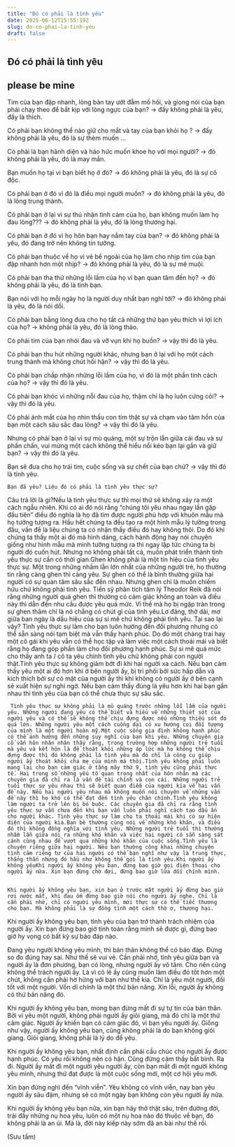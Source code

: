 ```yaml
---
title: "Đó có phải là tình yêu"
date: 2025-06-12T15:55:19Z
slug: do-co-phai-la-tinh-yeu
draft: false
---
```


## Đó có phải là tình yêu

## please be mine

Tim của bạn đập nhanh, lòng bàn tay ướt đẫm mồ hôi, và giọng nói 
của bạn phải chạy theo để bắt kịp với lòng ngực của bạn? 
-> đấy không phải là yêu, đấy là thích. 
 
Có phải bạn không thể nào giữ cho mắt và tay của bạn khỏi họ ? 
-> đấy không phải là yêu, đó là sự thèm muốn ... 
 
Có phải là bạn hãnh diện và háo hức muốn khoe họ với mọi người? 
-> đó không phải là yêu, đó là may mắn. 
 
Bạn muốn họ tại vì bạn biết họ ở đó? 
-> đó không phải là yêu, đó là sự cô độc. 
 
Có phải bạn ở đó vì đó là điều mọi người muốn? 
-> đó không phải là yêu, đó là lòng trung thành. 
 
Có phải bạn ở lại vì sự thú nhận tình cảm của họ, bạn không muốn làm họ đau lòng??? 
-> đó không phải là yêu, đó là lòng thương hại. 
 
Có phải bạn ở đó vì họ hôn bạn hay nắm tay của bạn? 
-> đó không phải là yêu, đó đang trở nên không tin tưởng. 
 
Có phải bạn thuộc về họ vì vẻ bề ngoài của họ làm cho nhịp tim của bạn 
đập nhanh hơn một nhịp? 
-> đó không phải là yêu, đó là sự mê muội. 
 
Có phải bạn tha thứ những lỗi lầm của họ vì bạn quan tâm đến họ? 
-> đó không phải là yêu, đó là tình bạn. 
 
Bạn nói với họ mỗi ngày họ là người duy nhất bạn nghĩ tới? 
-> đó không phải là yêu, đó là nói dối. 
 
Có phải bạn bằng lòng đưa cho họ tất cả những thứ bạn yêu thích vì lợi ích của họ? 
-> không phải là yêu, đó là lòng thảo. 
 
Có phải tim của bạn nhói đau và vỡ vụn khi họ buồn? 
-> vậy thì đó là yêu. 
 
Có phải bạn thu hút những người khác, nhưng bạn ở lại với họ một cách trung thành mà không chút hối hận? 
-> vậy thì đó là yêu. 
 
Có phải bạn chấp nhận những lỗi lầm của họ, vì đó là một phần tính cách của họ? 
-> vậy thì đó là yêu. 
 
Có phải bạn khóc vì những nỗi đau của họ, thậm chí là họ luôn cứng cỏi? 
-> vậy thì đó là yêu. 
 
Có phải ánh mắt của họ nhìn thấu con tim thật sự và chạm vào tâm hồn của bạn một cách sâu sắc đau lòng? 
-> vậy thì đó là yêu. 
 
Nhưng có phải bạn ở lại vì sự mù quáng, một sự trộn lẫn giữa cái đau và sự phấn chấn, vui mừng một cách không thể hiểu nổi kéo bạn lại gần và giữ bạn? 
-> vậy thì đó là yêu. 
 
Bạn sẽ đưa cho họ trái tim, cuộc sống và sự chết của bạn chứ? 
-> vậy thì đó là tình yêu.
 
 

	Bạn đã yêu? Liệu đó có phải là tình yêu thực sự?
 Câu trả lời là gi?Nếu là tình yêu thực sự thì mọi thứ sẽ không xảy ra một cách ngẫu nhiên. Khi có ai đó nói rằng “chúng tôi yêu nhau ngay lần gặp đầu tiên” điều đó nghĩa là họ đã tìm được người phù hợp với khuôn mẫu mà họ tưởng tượng ra. Hầu hết chúng ta đều tạo ra một hình mẫu lý tưởng trong đầu, vấn đề là liệu chúng ta có nhận thấy điều đó hay không thôi. Do đó khi chúng ta thấy một ai đó mà hình dáng, cách hành động hay nói chuyện giống như hình mẫu mà mình tưởng tượng ra thì ngay lập tức chúng ta bị người đó cuốn hút. Nhưng nó không phải tất cả, muốn phát triển thành tình yêu thực sự cần có thời gian.Ghen không phải là một tín hiệu của tình yêu thực sự. Một trong những nhầm lẫn lớn nhất của những người trẻ, họ thường tin rằng càng ghen thì càng yêu. Sự ghen có thể là bình thường giữa hai người có sự quan tâm sâu sắc đến nhau. Nhưng ghen chỉ là muốn chiếm hữu chứ không phải tình yêu. Tiến sỹ phân tích tâm lý Theodor Reik đã nói rằng những người quá ghen thì thường có cảm giác không an toàn và điều này thì dẫn đến nhu cầu được yêu quá mức. Vì thế mà họ bị ngập tràn trong sự ghen thâm chí là nó chẳng có chút gì của tình yêu.Lơ đãng, thở dài, mơ giữa ban ngày là dấu hiệu của sự si mê chứ không phải tình yêu. Tại sao lại vậy? Tình yêu thực sự làm cho bạn luôn hướng đến đối phương nhưng có thể sẵn sàng nói tạm biệt mà vẫn thấy hạnh phúc. Do đó một chàng trai hay một cô gái khi yêu vẫn có thể học tập và làm việc một cách thoải mái và biết rằng họ đang góp phần làm cho đối phương hạnh phúc. Sự si mê quá mức cho thấy anh ta / cô ta yêu chính tình yêu chứ không phải con người thật.Tình yêu thực sự không giảm bớt đi khi hai người xa cách. Nếu bạn cảm thấy yêu một ai đó hơn khi ở bên người ấy, bị tri phối bởi sức hấp dẫn và kích thích bởi sự có mặt của người ấy thì khi không có người ấy ở bên cạnh sẽ xuất hiện sự nghi ngờ. Nếu bạn cảm thấy đúng là yêu hơn khi hai bạn gần nhau thì tình yêu của bạn có thể chưa thực sự sâu sắc.

	 Tình yêu thực sự không phải là mù quáng trước những lỗi lầm của người yêu. Những người đang yêu có thể biết và hiểu về những thiết sót của người yêu và có thể sẽ không thể chịu đựng được nếu những thiếu sót đó quá lớn. Những người yêu một cách cuồng dại có xu hướng coi đối tượng của mình là một người hoàn mỹ.Một cuộc sống gia đình không hạnh phúc có thể ảnh hưởng đến những suy nghĩ của bạn khi yêu. Những chuyên gia cố vấn hôn nhân nhận thấy rằng, trong trường hợp những người trẻ tuổi mà yêu và kết hôn là để thoát khỏi những áp lức mà họ không thể chịu đựng được thì đó không phải là tình yêu mà đó chỉ là công cụ giúp người ấy thoát khỏi cha mẹ của mình mà thôi.Tình yêu không phải luôn mang lại cho bạn cảm giác ở tầng mây thứ 9, tình yêu cũng phải thực tế. Hai trong số những yếu tố quan trọng nhất của hôn nhân mà các chuyên gia đã chỉ ra là vấn đề tài chính và con cái. Những người trẻ tuổi thực sự yêu nhau thì sẽ biết quan điểm của người kia về hai vấn đề này. Nếu hai người yêu nhau mà không muốn nói chuyện về những vấn đề này thì họ khó có thể đạt đến tình yêu chân chính.Tình yêu không làm người ta trở lên bị bó buộc. Các chuyên gia đã chỉ ra rằng tình yêu thực sự vẫn chưa đến khi bạn vẫn luôn phải nghĩ cách tạo dấu ấn cho người khác. Tình yêu thực sự làm cho ta thoải mái khi có sự hiện diện của người kia.Bạn bè thường cùng nói về những khó khăn, và điều đó thì không đồng nghĩa với tình yêu. Những người trẻ tuổi thì thường nhầm lẫn giữa nói ra những khó khăn và việc hai người có sẵn sàng sát cánh cùng nhau để vượt qua những khó khăn của cuộc sống.Tình yêu là chuyện riêng giữa hai người. Nếu bạn thường công khai những chuyện tình cảm riêng tư của hai người có thể bạn nghĩ như vậy là trung thực, thẳng thắn nhưng đó hầu như không thể gọi là tình yêu.Khi người ấy không yêuKhi người ấy không yêu bạn, đừng bao giờ gọi điện thoại cho người ấy nữa. Xin bạn đừng chờ đợi, đừng bao giờ lừa dối chính mình.
 

	Khi người ấy không yêu bạn, xin bạn ở trước mặt người ấy đừng bao giờ rơi nước mắt, khi đau ốm đừng bao giờ nói cho người ấy nghe. Chỉ là cần phải nhớ, chỉ có người yêu mình, mới thực sự có thể tiếc thương cho bạn. Mà không phải là sự đồng tình một cách thờ ơ, thương hại.
 
Khi người ấy không yêu bạn, tình yêu của bạn trở thành trách nhiệm của người ấy. Xin bạn đừng bao giờ tính toán rằng mình sẽ được gì, đừng bao giờ hy vọng có bất kỳ sự báo đáp nào.
 
Đang yêu người không yêu mình, thì bản thân không thể có báo đáp. Đừng so đo đúng hay sai. Như thế sẽ vui vẻ. Cần phải nhớ, tình yêu giữa bạn và người ấy là đơn phương, bạn có lòng, nhưng người ấy vô tâm. Cho nên cũng không thể trách người ấy. Là vì có lẽ ấy cũng muốn làm điều đó tốt hơn một chút, không cần phải hờ hững với bạn như thế kia. Chỉ là yêu một người, đối tốt với một người. Vốn dĩ chính là một thứ bản năng. Xin lỗi, người ấy không có thứ bản năng đó.
 
 
Khi người ấy không yêu bạn, mong bạn đừng mất đi sự tự tin của bản thân. Bởi vì yêu một người, không phải người ấy giỏi giang, mà đó chỉ là một thứ cảm giác. Người ấy khiến bạn có cảm giác đó, vì bạn yêu người ấy. Giống như vậy, người ấy không yêu bạn, cũng không phải là do bạn không giỏi giang. Giỏi giang, không phải là lý do để yêu.
 
Khi người ấy không yêu bạn, nhất định cần phải cầu chúc cho người ấy được hạnh phúc. Có yêu rồi không nên có hận. Cũng đừng cảm thấy bất bình. Ra đi. Người ấy mất đi một người yêu người ấy, còn bạn mất đi một người không yêu mình, nhưng thứ đạt được là một cuộc sống mới, một cơ hội yêu mới.
 
Xin bạn đừng nghĩ đến “vĩnh viễn”. Yêu không có vĩnh viễn, nay bạn yêu người ấy sâu đậm, nhưng sẽ có một ngày bạn không còn yêu người ấy nữa.
 
Khi người ấy không yêu bạn nữa, xin bạn hãy thở thật sâu, trên đường đời, trải đầy những nụ hoa yêu, luôn có một nụ hoa nào đó thuộc về bạn, đó không phải là an ủi. Mà là, đời này kiếp này sớm đã an bài như thế rồi.
 
(Sưu tầm)